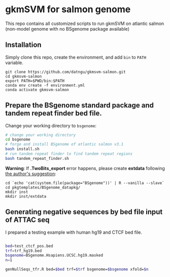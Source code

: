 # gkmSVM for salmon genome
This repo contains all customized scripts to run gkmSVM on atlantic salmon (non-model genome with no BSgenome package available)

## Installation

Simply clone this repo, create the environment, and add `bin` to `PATH` variable.

```
git clone https://github.com/datngu/gkmsvm-salmon.git
cd gkmsvm-salmon
export PATH=$PWD/bin:$PATH
conda env create -f environment.yml
conda activate gkmsvm-salmon
```

## Prepare the BSgenome standard package and tandem repeat finder bed file.

Change your working directory to `bsgenome`:

```sh
# change your working directory
cd bsgenome
# forge and install BSgenome of atlantic salmon v3.1
bash install.sh 
# run tandem repeat finder to find tandem repeat regions
bash tandem_repeat_finder.sh
```

**Warning**: If **.TwoBits_export** error happens, please create **extdata** following [the author's suggestion](https://support.bioconductor.org/p/124169/):

```
cd `echo 'cat(system.file(package="BSgenome"))' | R --vanilla --slave`
cd pkgtemplates/BSgenome_datapkg/
mkdir inst
mkdir inst/extdata
```

## Generating negative sequences by bed file input of ATTAC seq

I prepared a testing example with human hg19 and CTCF bed file.

```sh

bed=test_ctcf_pos.bed
trf=trf_hg19.bed
bsgenome=BSgenome.Hsapiens.UCSC.hg19.masked
n=1

genNullSeqs_tfr.R bed=$bed trf=$trf bsgenome=$bsgenome xfold=$n

```